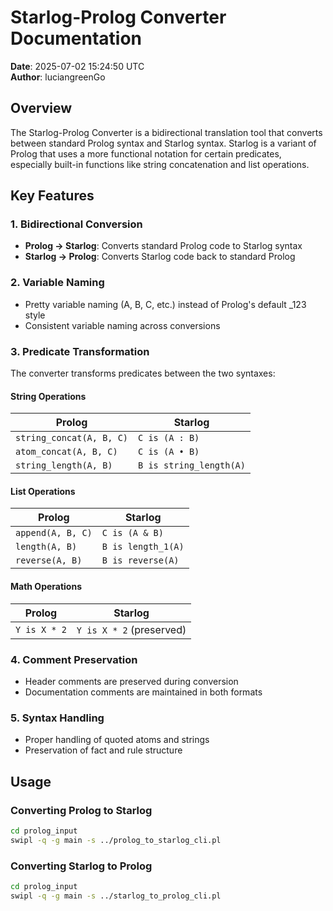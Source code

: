 # Starlog-Prolog Converter Documentation

**Date**: 2025-07-02 15:24:50 UTC  
**Author**: luciangreenGo

## Overview

The Starlog-Prolog Converter is a bidirectional translation tool that converts between standard Prolog syntax and Starlog syntax. Starlog is a variant of Prolog that uses a more functional notation for certain predicates, especially built-in functions like string concatenation and list operations.

## Key Features

### 1. Bidirectional Conversion

- **Prolog → Starlog**: Converts standard Prolog code to Starlog syntax
- **Starlog → Prolog**: Converts Starlog code back to standard Prolog

### 2. Variable Naming

- Pretty variable naming (A, B, C, etc.) instead of Prolog's default _123 style
- Consistent variable naming across conversions

### 3. Predicate Transformation

The converter transforms predicates between the two syntaxes:

#### String Operations
| Prolog | Starlog |
|--------|---------|
| `string_concat(A, B, C)` | `C is (A : B)` |
| `atom_concat(A, B, C)` | `C is (A • B)` |
| `string_length(A, B)` | `B is string_length(A)` |

#### List Operations
| Prolog | Starlog |
|--------|---------|
| `append(A, B, C)` | `C is (A & B)` |
| `length(A, B)` | `B is length_1(A)` |
| `reverse(A, B)` | `B is reverse(A)` |

#### Math Operations
| Prolog | Starlog |
|--------|---------|
| `Y is X * 2` | `Y is X * 2` (preserved) |

### 4. Comment Preservation

- Header comments are preserved during conversion
- Documentation comments are maintained in both formats

### 5. Syntax Handling

- Proper handling of quoted atoms and strings
- Preservation of fact and rule structure

## Usage

### Converting Prolog to Starlog

```bash
cd prolog_input
swipl -q -g main -s ../prolog_to_starlog_cli.pl
```

### Converting Starlog to Prolog

```bash
cd prolog_input
swipl -q -g main -s ../starlog_to_prolog_cli.pl 
```
